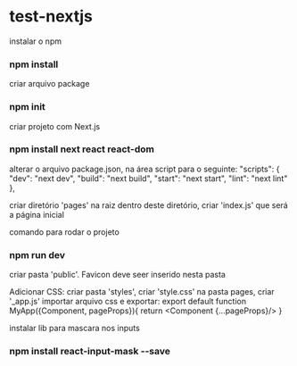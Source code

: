 # test-nextjs
 
 instalar o npm
### npm install

 criar arquivo package
 ### npm init

criar projeto com Next.js
 ### npm install next react react-dom

 alterar o arquivo package.json, na área script para o seguinte:
   "scripts": {
    "dev": "next dev",
    "build": "next build",
    "start": "next start",
    "lint": "next lint"
  },

  criar diretório 'pages' na raiz
  dentro deste diretório, criar 'index.js' que será a página inicial

comando para rodar o projeto
### npm run dev

criar pasta 'public'. Favicon deve seer inserido nesta pasta

Adicionar CSS:
    criar pasta 'styles', criar 'style.css'
    na pasta pages, criar '_app.js'
    importar arquivo css e exportar:
        export default function MyApp({Component, pageProps}){
            return <Component {...pageProps}/>
        }

instalar lib para mascara nos inputs
### npm install react-input-mask --save
